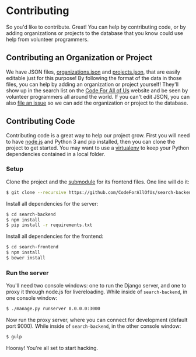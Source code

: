 # Contributing

So you'd like to contribute. Great! You can help by contributing code, or by adding organizations or projects to the database that you know could use help from volunteer programmers.

## Contributing an Organization or Project

We have JSON files, [organizations.json](https://github.com/CodeForAllOfUs/search-frontend/blob/master/organizations.json) and [projects.json](https://github.com/CodeForAllOfUs/search-frontend/blob/master/projects.json), that are easily editable just for this purpose! By following the format of the data in those files, you can help by adding an organization or project yourself! They'll show up in the search list on the [Code For All of Us](http://codeforallof.us) website and be seen by volunteer programmers all around the world. If you can't edit JSON, you can also [file an issue](https://github.com/CodeForAllOfUs/search-frontend/issues/new) so we can add the organization or project to the database.

## Contributing Code

Contributing code is a great way to help our project grow. First you will need to have [node.js](https://nodejs.org/) and Python 3 and pip installed, then you can clone the project to get started. You may want to use a [virtualenv](http://virtualenvwrapper.readthedocs.org/) to keep your Python dependencies contained in a local folder.

### Setup

Clone the project and the [submodule](https://github.com/CodeForAllOfUs/search-frontend) for its frontend files. One line will do it:

```bash
$ git clone --recursive https://github.com/CodeForAllOfUs/search-backend
```

Install all dependencies for the server:

```bash
$ cd search-backend
$ npm install
$ pip install -r requirements.txt
```

Install all dependencies for the frontend:

```bash
$ cd search-frontend
$ npm install
$ bower install
```

### Run the server

You'll need two console windows: one to run the Django server, and one to proxy it through node.js for livereloading. While inside of `search-backend`, in one console window:

```bash
$ ./manage.py runserver 0.0.0.0:3000
```

Now run the proxy server, where you can connect for development (default port 9000). While inside of `search-backend`, in the other console window:

```bash
$ gulp
```

Hooray! You're all set to start hacking.
